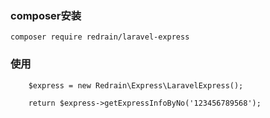    
### composer安装
        
    composer require redrain/laravel-express
    
### 使用

        $express = new Redrain\Express\LaravelExpress();
        
        return $express->getExpressInfoByNo('123456789568');
